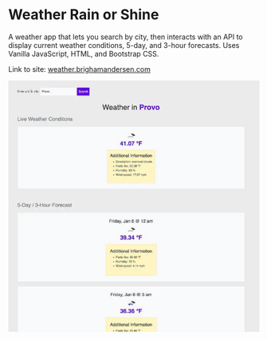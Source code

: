 # Weather Rain or Shine

A weather app that lets you search by city, then interacts with an API to display current weather conditions, 5-day, and 3-hour forecasts. Uses Vanilla JavaScript, HTML, and Bootstrap CSS.

Link to site: [weather.brighamandersen.com](https://weather.brighamandersen.com)

![Demo Screenshot](./README-demo-screenshot.webp)
